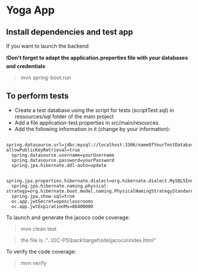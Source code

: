 # Yoga App


## Install dependencies and test app


If you want to launch the backend

❗<strong>Don't forget to adapt the application.properties file with your databases and credentials</strong>

> mvn spring-boot:run

## To perform tests


- Create a test database using the script for tests (scriptTest.sql) in ressources/sql folder of the main project
- Add a file application-test.properties in src/main/resources
- Add the following information in it (change by your information): 

```
  spring.datasource.url=jdbc:mysql://localhost:3306/nameOfYourTestDatabase?allowPublicKeyRetrieval=true
  spring.datasource.username=yourUsername
  spring.datasource.password=yourPassword
  spring.jpa.hibernate.ddl-auto=update

  spring.jpa.properties.hibernate.dialect=org.hibernate.dialect.MySQL5InnoDBDialect
  spring.jpa.hibernate.naming.physical-strategy=org.hibernate.boot.model.naming.PhysicalNamingStrategyStandardImpl
  spring.jpa.show-sql=true
  oc.app.jwtSecret=openclassrooms
  oc.app.jwtExpirationMs=86400000
```


To launch and generate the jacoco code coverage:
> mvn clean test
 
> the file is :"..\OC-P5\back\target\site\jacoco\index.html"

To verify the code coverage:
> mvn verify
